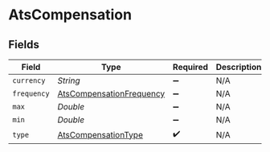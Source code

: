 # AtsCompensation


## Fields

| Field                                                                       | Type                                                                        | Required                                                                    | Description                                                                 |
| --------------------------------------------------------------------------- | --------------------------------------------------------------------------- | --------------------------------------------------------------------------- | --------------------------------------------------------------------------- |
| `currency`                                                                  | *String*                                                                    | :heavy_minus_sign:                                                          | N/A                                                                         |
| `frequency`                                                                 | [AtsCompensationFrequency](../../models/shared/AtsCompensationFrequency.md) | :heavy_minus_sign:                                                          | N/A                                                                         |
| `max`                                                                       | *Double*                                                                    | :heavy_minus_sign:                                                          | N/A                                                                         |
| `min`                                                                       | *Double*                                                                    | :heavy_minus_sign:                                                          | N/A                                                                         |
| `type`                                                                      | [AtsCompensationType](../../models/shared/AtsCompensationType.md)           | :heavy_check_mark:                                                          | N/A                                                                         |